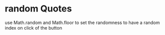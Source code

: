 # random Quotes 

 use Math.random and Math.floor to set the randomness to have a random index on click of the button
